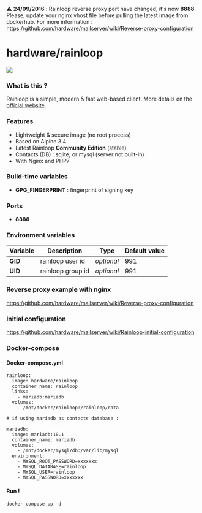 :warning: **24/09/2016** : Rainloop reverse proxy port have changed, it's now **8888**. Please, update your nginx vhost file before pulling the latest image from dockerhub. For more information : https://github.com/hardware/mailserver/wiki/Reverse-proxy-configuration

# hardware/rainloop

![](https://i.goopics.net/nI.png)

### What is this ?

Rainloop is a simple, modern & fast web-based client. More details on the [official website](http://www.rainloop.net/).

### Features

- Lightweight & secure image (no root process)
- Based on Alpine 3.4
- Latest Rainloop **Community Edition** (stable)
- Contacts (DB) : sqlite, or mysql (server not built-in)
- With Nginx and PHP7

### Build-time variables

- **GPG_FINGERPRINT** : fingerprint of signing key

### Ports

- **8888**

### Environment variables

| Variable | Description | Type | Default value |
| -------- | ----------- | ---- | ------------- |
| **GID** | rainloop user id | *optional* | 991
| **UID** | rainloop group id | *optional* | 991

### Reverse proxy example with nginx

https://github.com/hardware/mailserver/wiki/Reverse-proxy-configuration

### Initial configuration

https://github.com/hardware/mailserver/wiki/Rainloop-initial-configuration

### Docker-compose

#### Docker-compose.yml
```
rainloop:
  image: hardware/rainloop
  container_name: rainloop
  links:
    - mariadb:mariadb
  volumes:
    - /mnt/docker/rainloop:/rainloop/data

# if using mariadb as contacts database :

mariadb:
  image: mariadb:10.1
  container_name: mariadb
  volumes:
    - /mnt/docker/mysql/db:/var/lib/mysql
  environment:
    - MYSQL_ROOT_PASSWORD=xxxxxxx
    - MYSQL_DATABASE=rainloop
    - MYSQL_USER=rainloop
    - MYSQL_PASSWORD=xxxxxxx
```

#### Run !

```
docker-compose up -d
```
